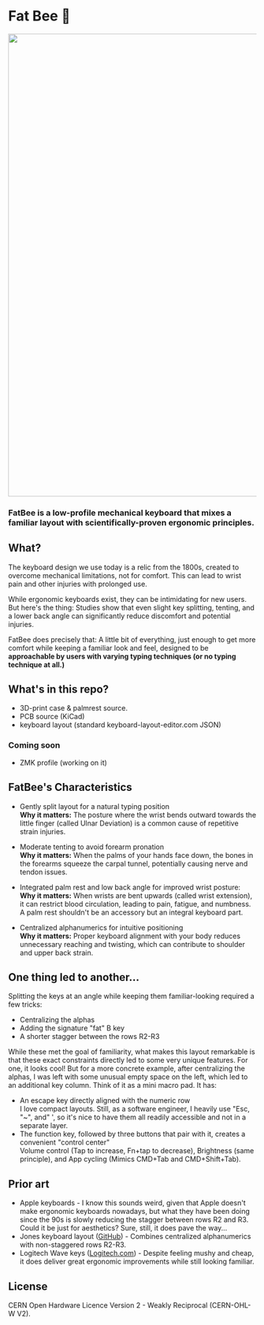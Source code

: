 # Fat Bee 🐝

<p align="center" width="100%">
<img src="./fatbee.png" width="940" />
</p>

### FatBee is a low-profile mechanical keyboard that mixes a familiar layout with scientifically-proven ergonomic principles.


## What?

The keyboard design we use today is a relic from the 1800s, created to overcome mechanical limitations, not for comfort. This can lead to wrist pain and other injuries with prolonged use.

While ergonomic keyboards exist, they can be intimidating for new users. But here's the thing: Studies show that even slight key splitting, tenting, and a lower back angle can significantly reduce discomfort and potential injuries.

FatBee does precisely that: A little bit of everything, just enough to get more comfort while keeping a familiar look and feel, designed to be **approachable by users with varying typing techniques (or no typing technique at all.)**

## What's in this repo?

- 3D-print case & palmrest source.
- PCB source (KiCad)
- keyboard layout (standard keyboard-layout-editor.com JSON)

### Coming soon

- ZMK profile (working on it)


## FatBee's Characteristics

- Gently split layout for a natural typing position<br>
  **Why it matters:** The posture where the wrist bends outward towards the little finger (called Ulnar Deviation) is a common cause of repetitive strain injuries.

- Moderate tenting to avoid forearm pronation<br>
  **Why it matters:** When the palms of your hands face down, the bones in the forearms squeeze the carpal tunnel, potentially causing nerve and tendon issues.

- Integrated palm rest and low back angle for improved wrist posture:<br>
  **Why it matters:** When wrists are bent upwards (called wrist extension), it can restrict blood circulation, leading to pain, fatigue, and numbness. A palm rest shouldn't be an accessory but an integral keyboard part.

- Centralized alphanumerics for intuitive positioning<br>
  **Why it matters:** Proper keyboard alignment with your body reduces unnecessary reaching and twisting, which can contribute to shoulder and upper back strain.

## One thing led to another...

Splitting the keys at an angle while keeping them familiar-looking required a few tricks:

- Centralizing the alphas
- Adding the signature "fat" B key
- A shorter stagger between the rows R2-R3

While these met the goal of familiarity, what makes this layout remarkable is that these exact constraints directly led to some very unique features.
For one, it looks cool! But for a more concrete example, after centralizing the alphas, I was left with some unusual empty space on the left, which led to an additional key column. Think of it as a mini macro pad. It has:

- An escape key directly aligned with the numeric row<br>
  I love compact layouts. Still, as a software engineer, I heavily use "Esc, "~", and" ', so it's nice to have them all readily accessible and not in a separate layer.
- The function key, followed by three buttons that pair with it, creates a convenient "control center"<br>
  Volume control (Tap to increase, Fn+tap to decrease), Brightness (same principle), and App cycling (Mimics CMD+Tab and CMD+Shift+Tab).

## Prior art

- Apple keyboards - I know this sounds weird, given that Apple doesn't make ergonomic keyboards nowadays, but what they have been doing since the 90s is slowly reducing the stagger between rows R2 and R3. Could it be just for aesthetics? Sure, still, it does pave the way...
- Jones keyboard layout ([GitHub](https://github.com/jpskenn/Jones)) - Combines centralized alphanumerics with non-staggered rows R2-R3.
- Logitech Wave keys ([Logitech.com](https://www.logitech.com/en-us/products/keyboards/wave-keys.html)) - Despite feeling mushy and cheap, it does deliver great ergonomic improvements while still looking familiar.

## License
CERN Open Hardware Licence Version 2 - Weakly Reciprocal (CERN-OHL-W V2).